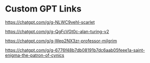 # Custom GPT Links

https://chatgpt.com/g/g-NLWC9vehl-scarlet

https://chatgpt.com/g/g-QgFcVGt0c-alan-turing-v2

https://chatgpt.com/g/g-Wep2NX3zr-professor-milgrim

https://chatgpt.com/g/g-6776f48b7db08191b7dc6aab05feee1a-saint-enigma-the-patron-of-cynics